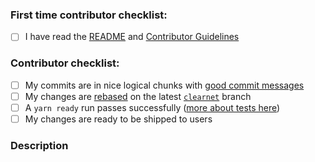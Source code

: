 <!--
Thanks for contributing to the project!
Please help us keep this project in good shape by going through this checklist.
Replace the empty checkboxes [ ] below with checked ones [X] as they are completed
Remember, you can preview this before saving it.
-->

<!-- You can remove this first section if you have contributed before -->

### First time contributor checklist:

- [ ] I have read the [README](https://github.com/oxen-io/session-desktop/blob/master/README.md) and [Contributor Guidelines](https://github.com/oxen-io/session-desktop/blob/master/CONTRIBUTING.md)

### Contributor checklist:

- [ ] My commits are in nice logical chunks with [good commit messages](http://chris.beams.io/posts/git-commit/)
- [ ] My changes are [rebased](https://blog.axosoft.com/golden-rule-of-rebasing-in-git/) on the latest [`clearnet`](https://github.com/oxen-io/session-desktop/tree/clearnet) branch
- [ ] A `yarn ready` run passes successfully ([more about tests here](https://github.com/oxen-io/session-desktop/blob/master/CONTRIBUTING.md#tests))
- [ ] My changes are ready to be shipped to users

### Description

<!--
Describe briefly what your pull request changes. Focus on the value provided to users.

Does it address any outstanding issues in this project?
  https://github.com/loki-project/loki-messenger/issues?utf8=%E2%9C%93&q=is%3Aissue
  Reference an issue with the hash symbol: "#222"
  If you're fixing it, use something like "Fixes #222"

Please write a summary of your test approach:
  - What kind of manual testing did you do?
  - Did you write any new tests?
  - What operating systems did you test with? (please use specific versions: http://whatsmyos.com/)
  - What other devices did you test with? (other Desktop devices, Android, Android Simulator, iOS, iOS Simulator)
-->
